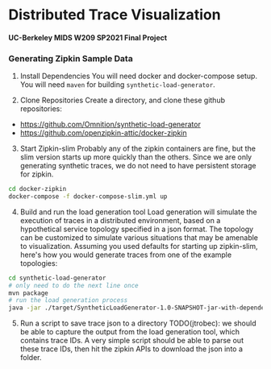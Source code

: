 # Distributed Trace Visualization
#### UC-Berkeley MIDS W209 SP2021 Final Project

### Generating Zipkin Sample Data

1. Install Dependencies
You will need docker and docker-compose setup. 
You will need `maven` for building `synthetic-load-generator`.

2. Clone Repositories
Create a directory, and clone these github repositories: 
* https://github.com/Omnition/synthetic-load-generator
* https://github.com/openzipkin-attic/docker-zipkin

3. Start Zipkin-slim
Probably any of the zipkin containers are fine, but the slim version starts up more quickly than the others. Since we are only generating synthetic traces, we do not need to have persistent storage for zipkin.
```bash
cd docker-zipkin
docker-compose -f docker-compose-slim.yml up
```

4. Build and run the load generation tool
Load generation will simulate the execution of traces in a distributed environment, based on a hypothetical service topology specified in a json format. The topology can be customized to simulate various situations that may be amenable to visualization.
Assuming you used defaults for starting up zipkin-slim, here's how you would generate traces from one of the example topologies:
```bash
cd synthetic-load-generator
# only need to do the next line once
mvn package
# run the load generation process
java -jar ./target/SyntheticLoadGenerator-1.0-SNAPSHOT-jar-with-dependencies.jar --paramsFile ./topologies/hipster-shop.json --zipkinV2Proto3Url http://localhost:9411
```

5. Run a script to save trace json to a directory
TODO(jtrobec): we should be able to capture the output from the load generation tool, which contains trace IDs. A very simple script should be able to parse out these trace IDs, then hit the zipkin APIs to download the json into a folder.
